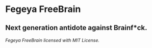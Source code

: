 # Fegeya FreeBrain
## Next generation antidote against Brainf*ck.

###### Fegeya FreeBrain licensed with MIT License.

